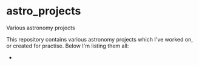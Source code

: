 # astro_projects
Various astronomy projects

This repository contains various astronomy projects which I've worked on, or created for practise.
Below I'm listing them all:

- 
